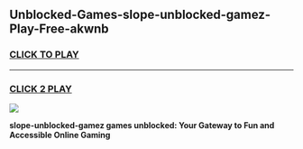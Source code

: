 
## Unblocked-Games-slope-unblocked-gamez-Play-Free-akwnb
<h3>
<a href="https://premium76.site?title=slope-unblocked-gamez&ref=23A">CLICK TO PLAY</a></h3>
<hr>

<h3>
<a href="https://premium76.site?title=slope-unblocked-gamez&ref=23A">CLICK 2 PLAY</a>
  
</h3>

<a href="https://premium76.site?title=slope-unblocked-gamez&ref=23A"><img src="https://clearcache.store/games.png"></a>


**slope-unblocked-gamez games unblocked: Your Gateway to Fun and Accessible Online Gaming**
